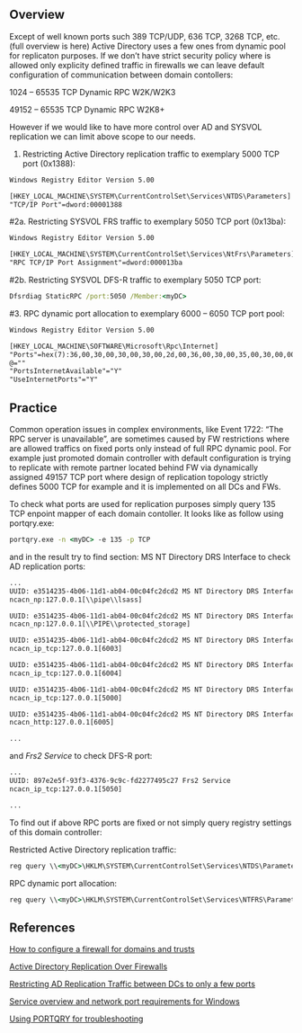 ## Overview

Except of well known ports such 389 TCP/UDP, 636 TCP, 3268 TCP, etc. (full overview is here) Active Directory uses a few ones from dynamic pool for replicaton purposes. If we don’t have strict security policy where is allowed only explicity defined traffic in firewalls we can leave default configuration of communication between domain contollers:

1024  – 65535 TCP Dynamic RPC W2K/W2K3

49152 – 65535 TCP Dynamic RPC W2K8+

However if we would like to have more control over AD and SYSVOL replication we can limit above scope to our needs.

1. Restricting Active Directory replication traffic to exemplary 5000 TCP port (0x1388):

```txt
Windows Registry Editor Version 5.00

[HKEY_LOCAL_MACHINE\SYSTEM\CurrentControlSet\Services\NTDS\Parameters]
"TCP/IP Port"=dword:00001388
```

#2a. Restricting SYSVOL FRS traffic to exemplary 5050 TCP port (0x13ba):

```txt
Windows Registry Editor Version 5.00

[HKEY_LOCAL_MACHINE\SYSTEM\CurrentControlSet\Services\NtFrs\Parameters]
"RPC TCP/IP Port Assignment"=dword:000013ba
```

#2b. Restricting SYSVOL DFS-R traffic to exemplary 5050 TCP port:

```cmd
Dfsrdiag StaticRPC /port:5050 /Member:<myDC>
```

#3. RPC dynamic port allocation to exemplary 6000 – 6050 TCP port pool:

```txt
Windows Registry Editor Version 5.00

[HKEY_LOCAL_MACHINE\SOFTWARE\Microsoft\Rpc\Internet]
"Ports"=hex(7):36,00,30,00,30,00,30,00,2d,00,36,00,30,00,35,00,30,00,00,00,00,00
@=""
"PortsInternetAvailable"="Y"
"UseInternetPorts"="Y"
```

## Practice

Common operation issues in complex environments, like Event 1722: “The RPC server is unavailable”, are sometimes caused by FW restrictions where are allowed traffics on fixed ports only instead of full RPC dynamic pool. For example just promoted domain controller with default configuration is trying to replicate with remote partner located behind FW via dynamically assigned 49157 TCP port where design of replication topology strictly defines 5000 TCP for example and it is implemented on all DCs and FWs.

To check what ports are used for replication purposes simply query 135 TCP enpoint mapper of each domain contoller. It looks like as follow using portqry.exe:

```cmd
portqry.exe -n <myDC> -e 135 -p TCP
```

and in the result try to find section: MS NT Directory DRS Interface to check AD replication ports:

```txt
...
UUID: e3514235-4b06-11d1-ab04-00c04fc2dcd2 MS NT Directory DRS Interface
ncacn_np:127.0.0.1[\\pipe\\lsass]

UUID: e3514235-4b06-11d1-ab04-00c04fc2dcd2 MS NT Directory DRS Interface
ncacn_np:127.0.0.1[\\PIPE\\protected_storage]

UUID: e3514235-4b06-11d1-ab04-00c04fc2dcd2 MS NT Directory DRS Interface
ncacn_ip_tcp:127.0.0.1[6003]

UUID: e3514235-4b06-11d1-ab04-00c04fc2dcd2 MS NT Directory DRS Interface
ncacn_ip_tcp:127.0.0.1[6004]

UUID: e3514235-4b06-11d1-ab04-00c04fc2dcd2 MS NT Directory DRS Interface
ncacn_ip_tcp:127.0.0.1[5000]

UUID: e3514235-4b06-11d1-ab04-00c04fc2dcd2 MS NT Directory DRS Interface
ncacn_http:127.0.0.1[6005]

...
```
 
and _Frs2_ _Service_ to check DFS-R port:

```txt
...
UUID: 897e2e5f-93f3-4376-9c9c-fd2277495c27 Frs2 Service
ncacn_ip_tcp:127.0.0.1[5050]

...
```

To find out if above RPC ports are fixed or not simply query registry settings of this domain controller:

Restricted Active Directory replication traffic:

```cmd
reg query \\<myDC>\HKLM\SYSTEM\CurrentControlSet\Services\NTDS\Parameters /v "TCP/IP Port"
```

RPC dynamic port allocation:

```cmd
reg query \\<myDC>\HKLM\SYSTEM\CurrentControlSet\Services\NTFRS\Parameters /v "RPC TCP/IP Port Assignment"
``` 

## References

[How to configure a firewall for domains and trusts](https://support.microsoft.com/en-us/kb/179442)

[Active Directory Replication Over Firewalls](http://social.technet.microsoft.com/wiki/contents/articles/584.active-directory-replication-over-firewalls.aspx)

[Restricting AD Replication Traffic between DCs to only a few ports](http://blogs.technet.com/b/luistog/archive/2012/05/08/restricting-ad-replication-traffic-between-dcs-to-only-a-few-ports.aspx)

[Service overview and network port requirements for Windows](http://support.microsoft.com/kb/832017#method1)

[Using PORTQRY for troubleshooting](http://blogs.technet.com/b/askds/archive/2009/01/22/using-portqry-for-troubleshooting.aspx)
